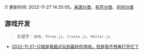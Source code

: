 :alarm_clock: 更新时间: 2022-11-27 14:35:05。[来源分类](../README.md)、[标签分类](../TAGS.md)、[时间分类](../TIMELINE.md)

## 游戏开发


> 关键字：`游戏`、`Three.js`、`Create.js`、`Matter.js`



- [2022-11-27-只狼是我最近玩到最好的游戏，但是我不想再打开它了](https://www.v2ex.com/t/898337) 
